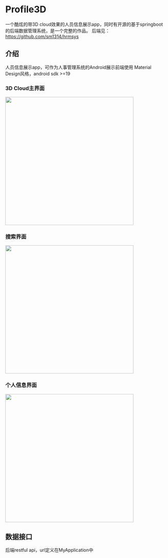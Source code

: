# Profile3D
一个酷炫的带3D cloud效果的人员信息展示app，同时有开源的基于springboot的后端数据管理系统，是一个完整的作品。
后端见： https://github.com/sm1314/hrmsys

## 介绍
人员信息展示app，可作为人事管理系统的Android展示前端使用
Material Design风格，android sdk >=19

### 3D Cloud主界面
<img src="https://raw.githubusercontent.com/sm1314/Profile3D/master/screenshot/1.jpg" width="400px" />

### 搜索界面
<img src="https://raw.githubusercontent.com/sm1314/Profile3D/master/screenshot/2.jpg" width="400px" />

### 个人信息界面
<img src="https://raw.githubusercontent.com/sm1314/Profile3D/master/screenshot/3.jpg" width="400px" />

## 数据接口
后端restful api，url定义在MyApplication中

